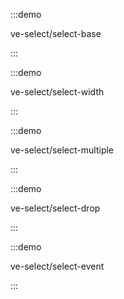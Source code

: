 <vue-anchor  label="基本功能"></vue-anchor>
:::demo

ve-select/select-base

:::

<vue-anchor  label="设置 width"></vue-anchor>
:::demo

ve-select/select-width

:::

<vue-anchor  label="多选功能"></vue-anchor>
:::demo

ve-select/select-multiple

:::

<vue-anchor  label="input 文本框下拉"></vue-anchor>
:::demo

ve-select/select-drop

:::

<vue-anchor  label="事件"></vue-anchor>
:::demo

ve-select/select-event

:::
